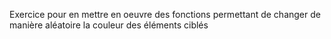 Exercice pour en mettre en oeuvre des fonctions permettant de changer de manière aléatoire la couleur des éléments ciblés
